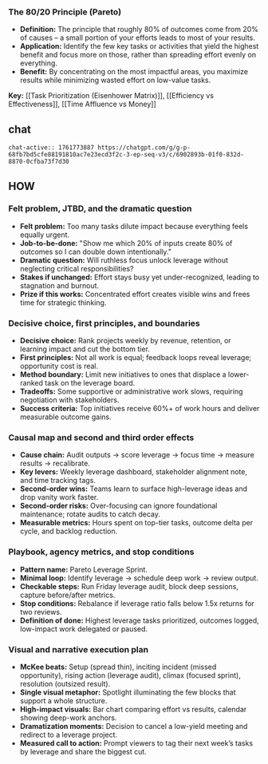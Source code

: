 ### The 80/20 Principle (Pareto)

- **Definition:** The principle that roughly 80% of outcomes come from 20% of causes – a small portion of your efforts leads to most of your results.
- **Application:** Identify the few key tasks or activities that yield the highest benefit and focus more on those, rather than spreading effort evenly on everything.
- **Benefit:** By concentrating on the most impactful areas, you maximize results while minimizing wasted effort on low-value tasks.

**Key:** [[Task Prioritization (Eisenhower Matrix)]], [[Efficiency vs Effectiveness]], [[Time Affluence vs Money]]


## chat
```smart-chatgpt
chat-active:: 1761773887 https://chatgpt.com/g/g-p-68fb7bd5cfe88191810ac7e23ecd3f2c-3-ep-seq-v3/c/6902893b-01f0-832d-8870-0cfba73f7d30
```

## HOW
### Felt problem, JTBD, and the dramatic question
- **Felt problem:** Too many tasks dilute impact because everything feels equally urgent.
- **Job-to-be-done:** "Show me which 20% of inputs create 80% of outcomes so I can double down intentionally."
- **Dramatic question:** Will ruthless focus unlock leverage without neglecting critical responsibilities?
- **Stakes if unchanged:** Effort stays busy yet under-recognized, leading to stagnation and burnout.
- **Prize if this works:** Concentrated effort creates visible wins and frees time for strategic thinking.

### Decisive choice, first principles, and boundaries
- **Decisive choice:** Rank projects weekly by revenue, retention, or learning impact and cut the bottom tier.
- **First principles:** Not all work is equal; feedback loops reveal leverage; opportunity cost is real.
- **Method boundary:** Limit new initiatives to ones that displace a lower-ranked task on the leverage board.
- **Tradeoffs:** Some supportive or administrative work slows, requiring negotiation with stakeholders.
- **Success criteria:** Top initiatives receive 60%+ of work hours and deliver measurable outcome gains.

### Causal map and second and third order effects
- **Cause chain:** Audit outputs → score leverage → focus time → measure results → recalibrate.
- **Key levers:** Weekly leverage dashboard, stakeholder alignment note, and time tracking tags.
- **Second-order wins:** Teams learn to surface high-leverage ideas and drop vanity work faster.
- **Second-order risks:** Over-focusing can ignore foundational maintenance; rotate audits to catch decay.
- **Measurable metrics:** Hours spent on top-tier tasks, outcome delta per cycle, and backlog reduction.

### Playbook, agency metrics, and stop conditions
- **Pattern name:** Pareto Leverage Sprint.
- **Minimal loop:** Identify leverage → schedule deep work → review output.
- **Checkable steps:** Run Friday leverage audit, block deep sessions, capture before/after metrics.
- **Stop conditions:** Rebalance if leverage ratio falls below 1.5x returns for two reviews.
- **Definition of done:** Highest leverage tasks prioritized, outcomes logged, low-impact work delegated or paused.

### Visual and narrative execution plan
- **McKee beats:** Setup (spread thin), inciting incident (missed opportunity), rising action (leverage audit), climax (focused sprint), resolution (outsized result).
- **Single visual metaphor:** Spotlight illuminating the few blocks that support a whole structure.
- **High-impact visuals:** Bar chart comparing effort vs results, calendar showing deep-work anchors.
- **Dramatization moments:** Decision to cancel a low-yield meeting and redirect to a leverage project.
- **Measured call to action:** Prompt viewers to tag their next week’s tasks by leverage and share the biggest cut.
